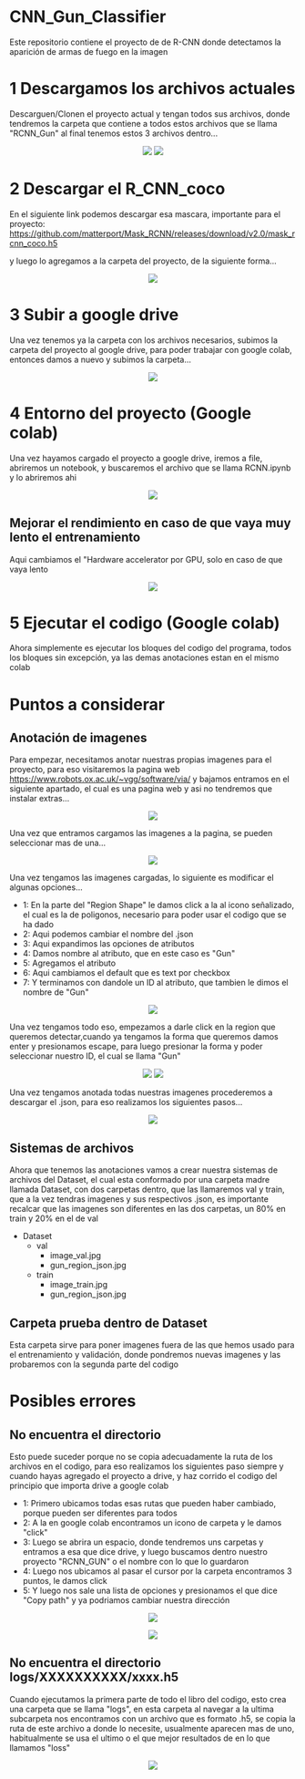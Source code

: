 # CNN_Gun_Classifier
Este repositorio contiene el proyecto de de R-CNN donde detectamos la aparición de armas de fuego en la imagen 

# 1 Descargamos los archivos actuales

Descarguen/Clonen el proyecto actual y tengan todos sus archivos,  donde tendremos la carpeta que contiene a todos estos archivos que se llama "RCNN_Gun" al final tenemos estos 3 archivos dentro...

<p align="center">
  <img src="https://user-images.githubusercontent.com/94633259/150459319-3962a87a-60f1-479f-ae95-96688a0a7201.png" />
  <img src="https://user-images.githubusercontent.com/94633259/150457131-9755314b-37c7-48da-9a35-46b2742653e2.png" />
</p>

# 2 Descargar el R_CNN_coco

En el siguiente link podemos descargar esa mascara, importante para el proyecto: 
https://github.com/matterport/Mask_RCNN/releases/download/v2.0/mask_rcnn_coco.h5

y luego lo agregamos a la carpeta del proyecto, de la siguiente forma...

<p align="center">
  <img src="https://user-images.githubusercontent.com/94633259/150457464-78682350-ca14-4b74-b9b0-b972f65b806a.png" />
</p>

# 3 Subir a google drive

Una vez tenemos ya la carpeta con los archivos necesarios, subimos la carpeta del proyecto al google drive, para poder trabajar con google colab, entonces damos a nuevo y subimos la carpeta...

<p align="center">
  <img src="https://user-images.githubusercontent.com/94633259/150457913-fd3b67e7-372a-411f-b70d-f563d4e17a58.png" />
</p>


# 4 Entorno del proyecto (Google colab)

Una vez hayamos cargado el proyecto a google drive, iremos a file, abriremos un notebook, y buscaremos el archivo que se llama RCNN.ipynb y lo abriremos ahi

<p align="center">
  <img src="https://user-images.githubusercontent.com/94633259/150467288-f24dd9cf-ed2b-4e51-b9e4-336a5c36ab68.png" />
</p>

## Mejorar el rendimiento en caso de que vaya muy lento el entrenamiento

Aqui cambiamos el "Hardware accelerator por GPU, solo en caso de que vaya lento

<p align="center">
  <img src="https://user-images.githubusercontent.com/94633259/150458713-a1393458-50e4-407c-a900-b744b0f22156.png" />
</p>

# 5 Ejecutar el codigo (Google colab)

Ahora simplemente es ejecutar los bloques del codigo del programa, todos los bloques sin excepción, ya las demas anotaciones estan en el mismo colab



# Puntos a considerar
##  Anotación de imagenes

Para empezar, necesitamos anotar nuestras propias imagenes para el proyecto, para eso visitaremos la pagina web https://www.robots.ox.ac.uk/~vgg/software/via/ y bajamos entramos en el siguiente apartado, el cual es una pagina web y asi no tendremos que instalar extras...

<p align="center">
  <img src="https://user-images.githubusercontent.com/94633259/150449962-ab819e98-8abd-45d1-88d2-0c83bedac520.png" />
</p>

Una vez que entramos cargamos las imagenes a la pagina, se pueden seleccionar mas de una...

<p align="center">
  <img src="https://user-images.githubusercontent.com/94633259/150450400-6abff292-9411-42b0-9cb1-95579d217cd1.png" />
</p>

Una vez tengamos las imagenes cargadas, lo siguiente es modificar el algunas opciones...

- 1: En la parte del "Region Shape" le damos click a la al icono señalizado, el cual es la de poligonos, necesario para poder usar el codigo que se ha dado
- 2: Aqui podemos cambiar el nombre del .json
- 3: Aqui expandimos las opciones de atributos
- 4: Damos nombre al atributo, que en este caso es "Gun"
- 5: Agregamos el atributo
- 6: Aqui cambiamos el default que es text por checkbox
- 7: Y terminamos con dandole un ID al atributo, que tambien le dimos el nombre de "Gun"
 
 <p align="center">
  <img src="https://user-images.githubusercontent.com/94633259/150450686-e0d26696-32d9-4275-9ce0-f499d05cf751.png" />
</p>

Una vez tengamos todo eso, empezamos a darle click en la region que queremos detectar,cuando ya tengamos la forma que queremos damos enter y presionamos escape, para luego presionar la forma y poder seleccionar nuestro ID, el cual se llama "Gun"

<p align="center">
  <img src="https://user-images.githubusercontent.com/94633259/150451302-dd0a1688-e65f-415e-817b-f3254690d518.png" />
  <img src="https://user-images.githubusercontent.com/94633259/150451516-1d0a5e65-f8cb-475d-aed9-feaa477f7ec2.png" />
</p>

Una vez tengamos anotada todas nuestras imagenes procederemos a descargar el .json, para eso realizamos los siguientes pasos...

<p align="center">
  <img src="https://user-images.githubusercontent.com/94633259/150453348-1d747c5a-69cc-4769-b0b5-4dedb7eaa694.png" />
</p>


## Sistemas de archivos

Ahora que tenemos las anotaciones vamos a crear nuestra sistemas de archivos del Dataset, el cual esta conformado por una carpeta madre llamada Dataset, con dos carpetas dentro, que las llamaremos val y train, que a la vez tendras imagenes y sus respectivos .json, es importante recalcar que las imagenes son diferentes en las dos carpetas, un 80% en train y 20% en el de val

- Dataset
  - val
    - image_val.jpg
    - gun_region_json.jpg
  - train
    - image_train.jpg
    - gun_region_json.jpg


## Carpeta prueba dentro de Dataset

Esta carpeta sirve para poner imagenes fuera de las que hemos usado para el entrenamiento y validación, donde pondremos nuevas imagenes y las probaremos con la segunda parte del codigo

# Posibles errores 

## No encuentra el directorio

Esto puede suceder porque no se copia adecuadamente la ruta de los archivos en el codigo, para eso realizamos los siguientes paso siempre y cuando hayas agregado el proyecto a drive, y haz corrido el codigo del principio que importa drive a google colab

- 1: Primero ubicamos todas esas rutas que pueden haber cambiado, porque pueden ser diferentes para todos
- 2: A la en google colab encontramos un icono de carpeta y le damos "click"
- 3: Luego se abrira un espacio, donde tendremos uns carpetas y entramos a esa que dice drive, y luego buscamos dentro nuestro proyecto "RCNN_GUN" o el nombre con lo que lo guardaron
- 4: Luego nos ubicamos al pasar el cursor por la carpeta encontramos 3 puntos, le damos click
- 5: Y luego nos sale una lista de opciones y presionamos el que dice "Copy path" y ya podriamos cambiar nuestra dirección

<p align="center">
  <img src="https://user-images.githubusercontent.com/94633259/150557136-08ca5494-dd4b-4d12-bcb5-8651de37ea99.png" />
</p>

<p align="center">
  <img src="https://user-images.githubusercontent.com/94633259/150557919-751249be-8e57-4755-b360-8212c71e920d.png" />
</p>






## No encuentra el directorio logs/XXXXXXXXXX/xxxx.h5

Cuando ejecutamos la primera parte de todo el libro del codigo, esto crea una carpeta que se llama "logs", en esta carpeta al navegar a la ultima subcarpeta nos encontramos con un archivo que es formato .h5, se copia la ruta de este archivo a donde lo necesite, usualmente aparecen mas de uno, habitualmente se usa el ultimo o el que mejor resultados de en lo que llamamos "loss"

<p align="center">
  <img src="https://user-images.githubusercontent.com/94633259/150553963-76726f35-858b-454a-9e35-d86b98ec26dd.png" />
</p>



